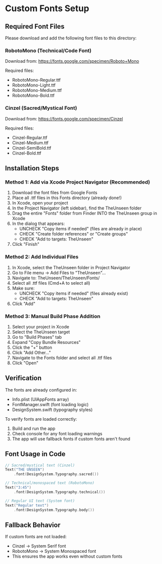 # Custom Fonts Setup

## Required Font Files

Please download and add the following font files to this directory:

### RobotoMono (Technical/Code Font)
Download from: https://fonts.google.com/specimen/Roboto+Mono

Required files:
- RobotoMono-Regular.ttf
- RobotoMono-Light.ttf
- RobotoMono-Medium.ttf
- RobotoMono-Bold.ttf

### Cinzel (Sacred/Mystical Font)
Download from: https://fonts.google.com/specimen/Cinzel

Required files:
- Cinzel-Regular.ttf
- Cinzel-Medium.ttf
- Cinzel-SemiBold.ttf
- Cinzel-Bold.ttf

## Installation Steps

### Method 1: Add via Xcode Project Navigator (Recommended)
1. Download the font files from Google Fonts
2. Place all .ttf files in this Fonts directory (already done!)
3. In Xcode, open your project
4. In the Project Navigator (left sidebar), find the TheUnseen folder
5. Drag the entire "Fonts" folder from Finder INTO the TheUnseen group in Xcode
6. In the dialog that appears:
   - UNCHECK "Copy items if needed" (files are already in place)
   - CHECK "Create folder references" or "Create groups"
   - CHECK "Add to targets: TheUnseen"
7. Click "Finish"

### Method 2: Add Individual Files
1. In Xcode, select the TheUnseen folder in Project Navigator
2. Go to File menu → Add Files to "TheUnseen"...
3. Navigate to: TheUnseen/TheUnseen/Fonts/
4. Select all .ttf files (Cmd+A to select all)
5. Make sure:
   - UNCHECK "Copy items if needed" (files already exist)
   - CHECK "Add to targets: TheUnseen"
6. Click "Add"

### Method 3: Manual Build Phase Addition
1. Select your project in Xcode
2. Select the TheUnseen target
3. Go to "Build Phases" tab
4. Expand "Copy Bundle Resources"
5. Click the "+" button
6. Click "Add Other..."
7. Navigate to the Fonts folder and select all .ttf files
8. Click "Open"

## Verification

The fonts are already configured in:
- Info.plist (UIAppFonts array)
- FontManager.swift (font loading logic)
- DesignSystem.swift (typography styles)

To verify fonts are loaded correctly:
1. Build and run the app
2. Check console for any font loading warnings
3. The app will use fallback fonts if custom fonts aren't found

## Font Usage in Code

```swift
// Sacred/mystical text (Cinzel)
Text("THE UNSEEN")
    .font(DesignSystem.Typography.sacred())

// Technical/monospaced text (RobotoMono)  
Text("3:45")
    .font(DesignSystem.Typography.technical())

// Regular UI text (System font)
Text("Regular text")
    .font(DesignSystem.Typography.body())
```

## Fallback Behavior

If custom fonts are not loaded:
- Cinzel → System Serif font
- RobotoMono → System Monospaced font
- This ensures the app works even without custom fonts